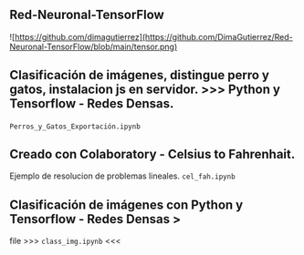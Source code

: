 ## Red-Neuronal-TensorFlow
![https://github.com/dimagutierrez](https://github.com/DimaGutierrez/Red-Neuronal-TensorFlow/blob/main/tensor.png)
## Clasificación de imágenes, distingue perro y gatos, instalacion js en servidor. >>> Python y Tensorflow - Redes Densas. 
`Perros_y_Gatos_Exportación.ipynb`

## Creado con Colaboratory - Celsius to Fahrenhait.
Ejemplo de resolucion de problemas lineales.
`cel_fah.ipynb`

## Clasificación de imágenes con Python y Tensorflow - Redes Densas >
file >>> `class_img.ipynb` <<<

